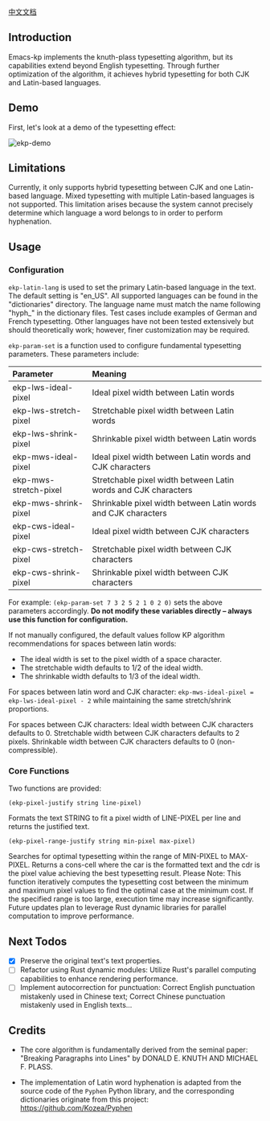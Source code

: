 [中文文档](./readme_zh.md)

## Introduction
Emacs-kp implements the knuth-plass typesetting algorithm, but its capabilities extend beyond English typesetting. Through further optimization of the algorithm, it achieves hybrid typesetting for both CJK and Latin-based languages.

## Demo
First, let's look at a demo of the typesetting effect:

![ekp-demo](./images/ekp-demo-with-cache.gif)

## Limitations
Currently, it only supports hybrid typesetting between CJK and one Latin-based language. Mixed typesetting with multiple Latin-based languages is not supported. This limitation arises because the system cannot precisely determine which language a word belongs to in order to perform hyphenation.

## Usage

### Configuration

`ekp-latin-lang` is used to set the primary Latin-based language in the text. The default setting is "en_US". All supported languages can be found in the "dictionaries" directory. The language name must match the name following "hyph_" in the dictionary files. Test cases include examples of German and French typesetting. Other languages have not been tested extensively but should theoretically work; however, finer customization may be required.

`ekp-param-set` is a function used to configure fundamental typesetting parameters. These parameters include:

| Parameter             | Meaning                                                        |
|:----------------------|:---------------------------------------------------------------|
| ekp-lws-ideal-pixel   | Ideal pixel width between Latin words                          |
| ekp-lws-stretch-pixel | Stretchable pixel width between Latin words                    |
| ekp-lws-shrink-pixel  | Shrinkable pixel width between Latin words                     |
| ekp-mws-ideal-pixel   | Ideal pixel width between Latin words and CJK characters       |
| ekp-mws-stretch-pixel | Stretchable pixel width between Latin words and CJK characters |
| ekp-mws-shrink-pixel  | Shrinkable pixel width between Latin words and CJK characters  |
| ekp-cws-ideal-pixel   | Ideal pixel width between CJK characters                       |
| ekp-cws-stretch-pixel | Stretchable pixel width between CJK characters                 |
| ekp-cws-shrink-pixel  | Shrinkable pixel width between CJK characters                  |

For example: `(ekp-param-set 7 3 2 5 2 1 0 2 0)` sets the above parameters accordingly. **​​Do not modify these variables directly – always use this function for configuration.​​**

If not manually configured, the default values follow KP algorithm recommendations for spaces between latin words:

- The ideal width is set to the pixel width of a space character.
- The stretchable width defaults to 1/2 of the ideal width.
- The shrinkable width defaults to 1/3 of the ideal width.

For spaces between latin word and CJK character: `ekp-mws-ideal-pixel = ekp-lws-ideal-pixel - 2` while maintaining the same stretch/shrink proportions.

For spaces between CJK characters: Ideal width between CJK characters defaults to 0. Stretchable width between CJK characters defaults to 2 pixels. Shrinkable width between CJK characters defaults to 0 (non-compressible).

### Core Functions

Two functions are provided:

```(ekp-pixel-justify string line-pixel)```

Formats the text STRING to fit a pixel width of LINE-PIXEL per line and returns the justified text.

```(ekp-pixel-range-justify string min-pixel max-pixel)```

Searches for optimal typesetting within the range of MIN-PIXEL to MAX-PIXEL. Returns a cons-cell where the car is the formatted text and the cdr is the pixel value achieving the best typesetting result. Please Note: This function iteratively computes the typesetting cost between the minimum and maximum pixel values to find the optimal case at the minimum cost. ​​If the specified range is too large, execution time may increase significantly.​​ Future updates plan to leverage Rust dynamic libraries for parallel computation to improve performance.

## Next Todos
- [x] Preserve the original text's text properties.
- [ ] Refactor using Rust dynamic modules: Utilize Rust's parallel computing capabilities to enhance rendering performance.
- [ ] Implement autocorrection for punctuation: Correct English punctuation mistakenly used in Chinese text; Correct Chinese punctuation mistakenly used in English texts...

## Credits

- The core algorithm is fundamentally derived from the seminal paper: "Breaking Paragraphs into Lines" by ​​DONALD E. KNUTH AND MICHAEL F. PLASS​​.

- The implementation of ​​Latin word hyphenation​​ is adapted from the source code of the ​​`Pyphen​`​ Python library, and the corresponding dictionaries originate from this project: https://github.com/Kozea/Pyphen
